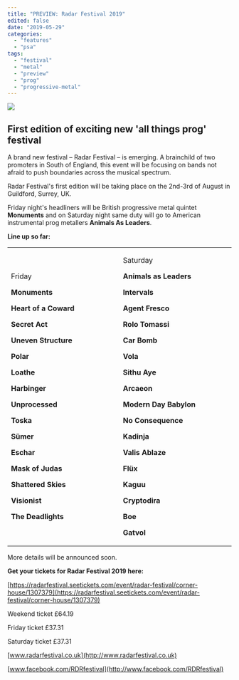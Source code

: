 ```yaml
---
title: "PREVIEW: Radar Festival 2019"
edited: false
date: "2019-05-29"
categories:
  - "features"
  - "psa"
tags:
  - "festival"
  - "metal"
  - "preview"
  - "prog"
  - "progressive-metal"
---
```


![](https://www.hellbound.ca/wp-content/uploads/2019/05/Radar-Festival-poster.jpg)

## First edition of exciting new 'all things prog' festival

A brand new festival – Radar Festival – is emerging. A brainchild of two promoters in South of England, this event will be focusing on bands not afraid to push boundaries across the musical spectrum.

Radar Festival's first edition will be taking place on the 2nd-3rd of August in Guildford, Surrey, UK.

Friday night's headliners will be British progressive metal quintet **Monuments** and on Saturday night same duty will go to American instrumental prog metallers **Animals As Leaders**.

**Line up so far:**

<table><tbody><tr><td width="249"><p>Friday</p><p><strong>Monuments</strong></p><p><strong>Heart of a Coward</strong></p><p><strong>Secret Act</strong></p><p><strong>Uneven Structure</strong></p><p><strong>Polar</strong></p><p><strong>Loathe</strong></p><p><strong>Harbinger</strong></p><p><strong>Unprocessed</strong></p><p><strong>Toska</strong></p><p><strong>Sümer</strong></p><p><strong>Eschar</strong></p><p><strong>Mask of Judas</strong></p><p><strong>Shattered Skies</strong></p><p><strong>Visionist</strong></p><p><strong>The Deadlights</strong></p></td><td width="249"><p>Saturday</p><p><strong>Animals as Leaders</strong></p><p><strong>Intervals</strong></p><p><strong>Agent Fresco</strong></p><p><strong>Rolo Tomassi</strong></p><p><strong>Car Bomb</strong></p><p><strong>Vola</strong></p><p><strong>Sithu Aye</strong></p><p><strong>Arcaeon</strong></p><p><strong>Modern Day Babylon</strong></p><p><strong>No Consequence</strong></p><p><strong>Kadinja</strong></p><p><strong>Valis Ablaze</strong></p><p><strong>Flüx</strong></p><p><strong>Kaguu</strong></p><p><strong>Cryptodira</strong></p><p><strong>Boe</strong></p><p><strong>Gatvol</strong></p></td></tr></tbody></table>

More details will be announced soon.

**Get your tickets for Radar Festival 2019 here:**

[https://radarfestival.seetickets.com/event/radar-festival/corner-house/1307379](https://radarfestival.seetickets.com/event/radar-festival/corner-house/1307379)

Weekend ticket £64.19

Friday ticket £37.31

Saturday ticket £37.31

[www.radarfestival.co.uk](http://www.radarfestival.co.uk)

[www.facebook.com/RDRfestival](http://www.facebook.com/RDRfestival)
